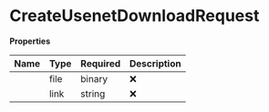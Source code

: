 # CreateUsenetDownloadRequest



**Properties**

| Name | Type | Required | Description |
| :-------- | :----------| :----------| :----------|
    | file | binary | ❌ | An NZB File. Optional. |
    | link | string | ❌ | An accessible link to an NZB file. Cannot be a redirection. Optional. |



